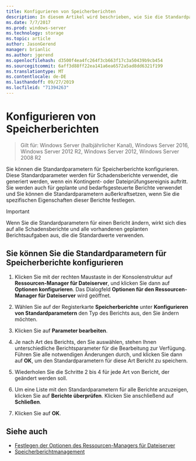 ```yaml
---
title: Konfigurieren von Speicherberichten
description: In diesem Artikel wird beschrieben, wie Sie die Standardparameter für Speicherberichte konfigurieren
ms.date: 7/7/2017
ms.prod: windows-server
ms.technology: storage
ms.topic: article
author: JasonGerend
manager: brianlic
ms.author: jgerend
ms.openlocfilehash: d3500f4ea4fc264f3cb663f17c3a50439b9cb454
ms.sourcegitcommit: 6aff3d88ff22ea141a6ea6572a5ad8dd6321f199
ms.translationtype: MT
ms.contentlocale: de-DE
ms.lasthandoff: 09/27/2019
ms.locfileid: "71394263"
---
```

# <a name="configure-storage-reports"></a>Konfigurieren von Speicherberichten

> Gilt für: Windows Server (halbjährlicher Kanal), Windows Server 2016, Windows Server 2012 R2, Windows Server 2012, Windows Server 2008 R2

Sie können die Standardparametern für Speicherberichte konfigurieren. Diese Standardparameter werden für Schadensberichte verwendet, die generiert werden, wenn ein Kontingent- oder Dateiprüfungsereignis auftritt. Sie werden auch für geplante und bedarfsgesteuerte Berichte verwendet und Sie können die Standardparametern außerkraftsetzen, wenn Sie die spezifischen Eigenschaften dieser Berichte festlegen.

> [!Important]
> Wenn Sie die Standardparametern für einen Bericht ändern, wirkt sich dies auf alle Schadensberichte und alle vorhandenen geplanten Berichtsaufgaben aus, die die Standardwerte verwenden.

## <a name="to-configure-the-default-parameters-for-storage-reports"></a>Sie können Sie die Standardparametern für Speicherberichte konfigurieren

1. Klicken Sie mit der rechten Maustaste in der Konsolenstruktur auf **Ressourcen-Manager für Dateiserver**, und klicken Sie dann auf **Optionen konfigurieren**. Das Dialogfeld **Optionen für den Ressourcen-Manager für Dateiserver** wird geöffnet.

2. Wählen Sie auf der Registerkarte **Speicherberichte** unter **Konfigurieren von Standardparametern** den Typ des Berichts aus, den Sie ändern möchten.

3. Klicken Sie auf **Parameter bearbeiten**.

4. Je nach Art des Berichts, den Sie auswählen, stehen Ihnen unterschiedliche Berichtsparameter für die Bearbeitung zur Verfügung. Führen Sie alle notwendigen Änderungen durch, und klicken Sie dann auf **OK**, um den Standardparametern für diese Art Bericht zu speichern.

5.  Wiederholen Sie die Schritte 2 bis 4 für jede Art von Bericht, der geändert werden soll.

6. Um eine Liste mit den Standardparametern für alle Berichte anzuzeigen, klicken Sie auf **Berichte überprüfen**. Klicken Sie anschließend auf **Schließen**.

7.  Klicken Sie auf **OK**.

## <a name="see-also"></a>Siehe auch

-   [Festlegen der Optionen des Ressourcen-Managers für Dateiserver](setting-file-server-resource-manager-options.md)
-   [Speicherberichtmanagement](storage-reports-management.md)